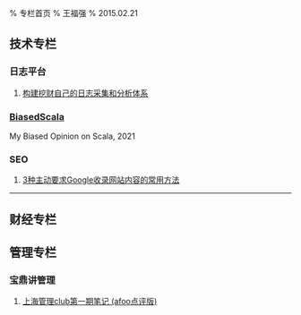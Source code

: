% 专栏首页
% 王福强
% 2015.02.21


## 技术专栏

### 日志平台

1. [构建挖财自己的日志采集和分析体系](columns/tec/logging-platform-spec.html)

### [BiasedScala](https://biasedscala.github.io/)

My Biased Opinion on Scala, 2021

### SEO

1. [3种主动要求Google收录网站内容的常用方法](columns/seo/three-ways-to-submit-sitemap.html)



---

## 财经专栏

## 管理专栏

### 宝鼎讲管理

1. [上海管理club第一期笔记 (afoo点评版)](columns/mgt/2015-02-02-上海管理club第一期笔记.html)

